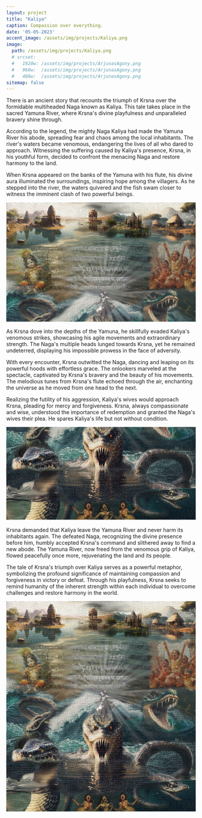 ```yaml
---
layout: project
title: "Kaliya"
caption: Compassion over everything.
date: '05-05-2023'
accent_image: /assets/img/projects/Kaliya.png   
image: 
  path: /assets/img/projects/Kaliya.png
  # srcset: 
  #   1920w: /assets/img/projects/ArjunasAgony.png
  #   960w:  /assets/img/projects/ArjunasAgony.png
  #   480w:  /assets/img/projects/ArjunasAgony.png
sitemap: false
---
```


There is an ancient story that recounts the triumph of Krsna over the formidable multiheaded Naga known as Kaliya. This tale takes place in the sacred Yamuna River, where Krsna's divine playfulness and unparalleled bravery shine through.

According to the legend, the mighty Naga Kaliya had made the Yamuna River his abode, spreading fear and chaos among the local inhabitants. The river's waters became venomous, endangering the lives of all who dared to approach. Witnessing the suffering caused by Kaliya's presence, Krsna, in his youthful form, decided to confront the menacing Naga and restore harmony to the land.

When Krsna appeared on the banks of the Yamuna with his flute, his divine aura illuminated the surroundings, inspiring hope among the villagers. As he stepped into the river, the waters quivered and the fish swam closer to witness the imminent clash of two powerful beings.

![alt text](/assets/img/projects/topKaliya.png)

As Krsna dove into the depths of the Yamuna, he skillfully evaded Kaliya's venomous strikes, showcasing his agile movements and extraordinary strength. The Naga's multiple heads lunged towards Krsna, yet he remained undeterred, displaying his impossible prowess in the face of adversity.

With every encounter, Krsna outwitted the Naga, dancing and leaping on its powerful hoods with effortless grace. The onlookers marveled at the spectacle, captivated by Krsna's bravery and the beauty of his movements. The melodious tunes from Krsna's flute echoed through the air, enchanting the universe as he moved from one head to the next.

Realizing the futility of his aggression, Kaliya's wives would approach Krsna, pleading for mercy and forgiveness. Krsna, always compassionate and wise, understood the importance of redemption and granted the Naga's wives their plea. He spares Kaliya's life but not without condition.

![alt text](/assets/img/projects/boyKaliya.png)

Krsna demanded that Kaliya leave the Yamuna River and never harm its inhabitants again. The defeated Naga, recognizing the divine presence before him, humbly accepted Krsna's command and slithered away to find a new abode. The Yamuna River, now freed from the venomous grip of Kaliya, flowed peacefully once more, rejuvenating the land and its people.

The tale of Krsna's triumph over Kaliya serves as a powerful metaphor, symbolizing the profound significance of maintaining compassion and forgiveness in victory or defeat. Through his playfulness, Krsna seeks to remind humanity of the inherent strength within each individual to overcome challenges and restore harmony in the world.

![alt text](/assets/img/projects/Kaliya.png)